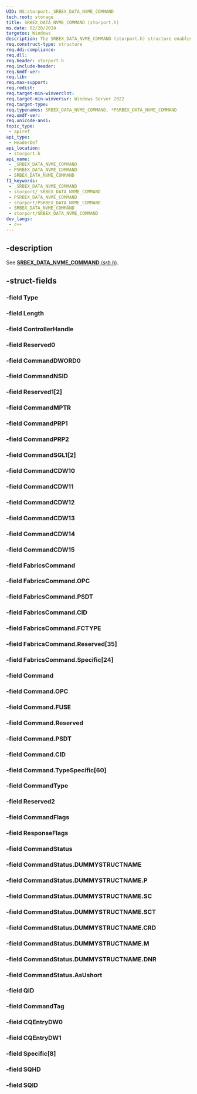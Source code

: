 ```yaml
---
UID: NS:storport._SRBEX_DATA_NVME_COMMAND
tech.root: storage
title: SRBEX_DATA_NVME_COMMAND (storport.h)
ms.date: 02/28/2024
targetos: Windows
description: The SRBEX_DATA_NVME_COMMAND (storport.h) structure enables the user to frame and issue a command in NVMe format.
req.construct-type: structure
req.ddi-compliance: 
req.dll: 
req.header: storport.h
req.include-header: 
req.kmdf-ver: 
req.lib: 
req.max-support: 
req.redist: 
req.target-min-winverclnt:
req.target-min-winversvr: Windows Server 2022
req.target-type: 
req.typenames: SRBEX_DATA_NVME_COMMAND, *PSRBEX_DATA_NVME_COMMAND
req.umdf-ver: 
req.unicode-ansi: 
topic_type:
 - apiref
api_type:
 - HeaderDef
api_location:
 - storport.h
api_name:
 - _SRBEX_DATA_NVME_COMMAND
 - PSRBEX_DATA_NVME_COMMAND
 - SRBEX_DATA_NVME_COMMAND
f1_keywords:
 - _SRBEX_DATA_NVME_COMMAND
 - storport/_SRBEX_DATA_NVME_COMMAND
 - PSRBEX_DATA_NVME_COMMAND
 - storport/PSRBEX_DATA_NVME_COMMAND
 - SRBEX_DATA_NVME_COMMAND
 - storport/SRBEX_DATA_NVME_COMMAND
dev_langs:
 - c++
---
```


## -description

See [**SRBEX_DATA_NVME_COMMAND** (*srb.h*)](../srb/ns-srb-srbex_data_nvme_command.md).

## -struct-fields

### -field Type

### -field Length

### -field ControllerHandle

### -field Reserved0

### -field CommandDWORD0

### -field CommandNSID

### -field Reserved1[2]

### -field CommandMPTR

### -field CommandPRP1

### -field CommandPRP2

### -field CommandSGL1[2]

### -field CommandCDW10

### -field CommandCDW11

### -field CommandCDW12

### -field CommandCDW13

### -field CommandCDW14

### -field CommandCDW15

### -field FabricsCommand

### -field FabricsCommand.OPC

### -field FabricsCommand.PSDT

### -field FabricsCommand.CID

### -field FabricsCommand.FCTYPE

### -field FabricsCommand.Reserved[35]

### -field FabricsCommand.Specific[24]

### -field Command

### -field Command.OPC

### -field Command.FUSE

### -field Command.Reserved

### -field Command.PSDT

### -field Command.CID

### -field Command.TypeSpecific[60]

### -field CommandType

### -field Reserved2

### -field CommandFlags

### -field ResponseFlags

### -field CommandStatus

### -field CommandStatus.DUMMYSTRUCTNAME

### -field CommandStatus.DUMMYSTRUCTNAME.P

### -field CommandStatus.DUMMYSTRUCTNAME.SC

### -field CommandStatus.DUMMYSTRUCTNAME.SCT

### -field CommandStatus.DUMMYSTRUCTNAME.CRD

### -field CommandStatus.DUMMYSTRUCTNAME.M

### -field CommandStatus.DUMMYSTRUCTNAME.DNR

### -field CommandStatus.AsUshort

### -field QID

### -field CommandTag

### -field CQEntryDW0

### -field CQEntryDW1

### -field Specific[8]

### -field SQHD

### -field SQID
